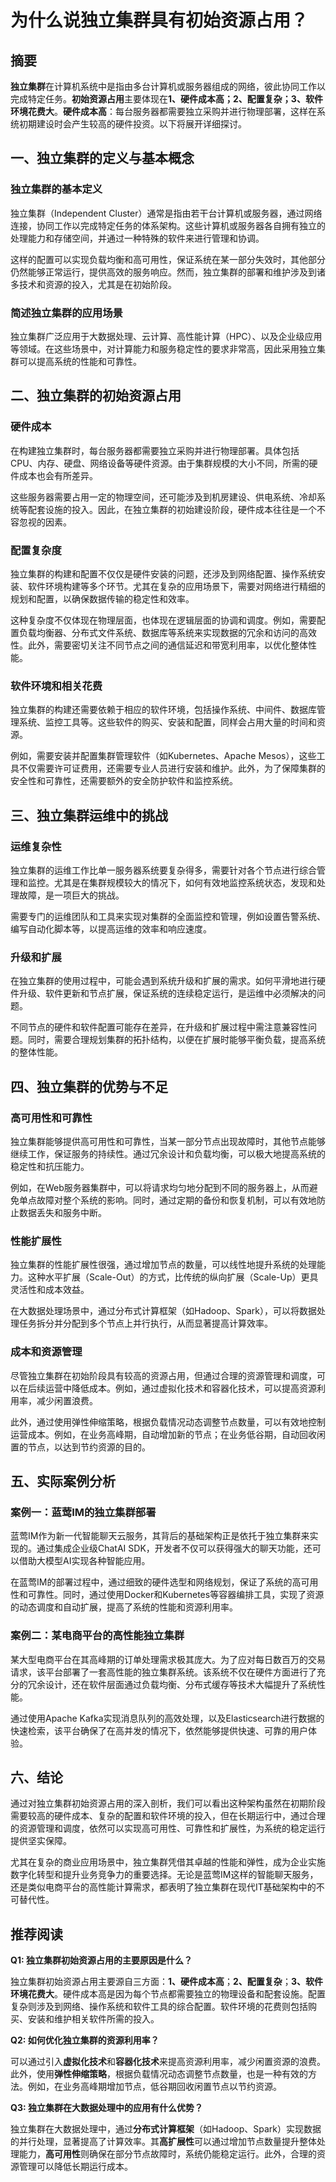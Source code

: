 # 为什么说独立集群具有初始资源占用？ 

## 摘要

**独立集群**在计算机系统中是指由多台计算机或服务器组成的网络，彼此协同工作以完成特定任务。**初始资源占用**主要体现在**1、硬件成本高；2、配置复杂；3、软件环境花费大**。**硬件成本高**：每台服务器都需要独立采购并进行物理部署，这样在系统初期建设时会产生较高的硬件投资。以下将展开详细探讨。

## 一、独立集群的定义与基本概念

### 独立集群的基本定义

独立集群（Independent Cluster）通常是指由若干台计算机或服务器，通过网络连接，协同工作以完成特定任务的体系架构。这些计算机或服务器各自拥有独立的处理能力和存储空间，并通过一种特殊的软件来进行管理和协调。

这样的配置可以实现负载均衡和高可用性，保证系统在某一部分失效时，其他部分仍然能够正常运行，提供高效的服务响应。然而，独立集群的部署和维护涉及到诸多技术和资源的投入，尤其是在初始阶段。

### 简述独立集群的应用场景

独立集群广泛应用于大数据处理、云计算、高性能计算（HPC）、以及企业级应用等领域。在这些场景中，对计算能力和服务稳定性的要求非常高，因此采用独立集群可以提高系统的性能和可靠性。

## 二、独立集群的初始资源占用

### 硬件成本

在构建独立集群时，每台服务器都需要独立采购并进行物理部署。具体包括CPU、内存、硬盘、网络设备等硬件资源。由于集群规模的大小不同，所需的硬件成本也会有所差异。

这些服务器需要占用一定的物理空间，还可能涉及到机房建设、供电系统、冷却系统等配套设施的投入。因此，在独立集群的初始建设阶段，硬件成本往往是一个不容忽视的因素。

### 配置复杂度

独立集群的构建和配置不仅仅是硬件安装的问题，还涉及到网络配置、操作系统安装、软件环境构建等多个环节。尤其在复杂的应用场景下，需要对网络进行精细的规划和配置，以确保数据传输的稳定性和效率。

这种复杂度不仅体现在物理层面，也体现在逻辑层面的协调和调度。例如，需要配置负载均衡器、分布式文件系统、数据库等系统来实现数据的冗余和访问的高效性。此外，需要密切关注不同节点之间的通信延迟和带宽利用率，以优化整体性能。

### 软件环境和相关花费

独立集群的构建还需要依赖于相应的软件环境，包括操作系统、中间件、数据库管理系统、监控工具等。这些软件的购买、安装和配置，同样会占用大量的时间和资源。

例如，需要安装并配置集群管理软件（如Kubernetes、Apache Mesos），这些工具不仅需要许可证费用，还需要专业人员进行安装和维护。此外，为了保障集群的安全性和可靠性，还需要额外的安全防护软件和监控系统。

## 三、独立集群运维中的挑战

### 运维复杂性

独立集群的运维工作比单一服务器系统要复杂得多，需要针对各个节点进行综合管理和监控。尤其是在集群规模较大的情况下，如何有效地监控系统状态，发现和处理故障，是一项巨大的挑战。

需要专门的运维团队和工具来实现对集群的全面监控和管理，例如设置告警系统、编写自动化脚本等，以提高运维的效率和响应速度。

### 升级和扩展

在独立集群的使用过程中，可能会遇到系统升级和扩展的需求。如何平滑地进行硬件升级、软件更新和节点扩展，保证系统的连续稳定运行，是运维中必须解决的问题。

不同节点的硬件和软件配置可能存在差异，在升级和扩展过程中需注意兼容性问题。同时，需要合理规划集群的拓扑结构，以便在扩展时能够平衡负载，提高系统的整体性能。

## 四、独立集群的优势与不足

### 高可用性和可靠性

独立集群能够提供高可用性和可靠性，当某一部分节点出现故障时，其他节点能够继续工作，保证服务的持续性。通过冗余设计和负载均衡，可以极大地提高系统的稳定性和抗压能力。

例如，在Web服务器集群中，可以将请求均匀地分配到不同的服务器上，从而避免单点故障对整个系统的影响。同时，通过定期的备份和恢复机制，可以有效地防止数据丢失和服务中断。

### 性能扩展性

独立集群的性能扩展性很强，通过增加节点的数量，可以线性地提升系统的处理能力。这种水平扩展（Scale-Out）的方式，比传统的纵向扩展（Scale-Up）更具灵活性和成本效益。

在大数据处理场景中，通过分布式计算框架（如Hadoop、Spark），可以将数据处理任务拆分并分配到多个节点上并行执行，从而显著提高计算效率。

### 成本和资源管理

尽管独立集群在初始阶段具有较高的资源占用，但通过合理的资源管理和调度，可以在后续运营中降低成本。例如，通过虚拟化技术和容器化技术，可以提高资源利用率，减少闲置浪费。

此外，通过使用弹性伸缩策略，根据负载情况动态调整节点数量，可以有效地控制运营成本。例如，在业务高峰期，自动增加新的节点；在业务低谷期，自动回收闲置的节点，以达到节约资源的目的。

## 五、实际案例分析

### 案例一：蓝莺IM的独立集群部署

蓝莺IM作为新一代智能聊天云服务，其背后的基础架构正是依托于独立集群来实现的。通过集成企业级ChatAI SDK，开发者不仅可以获得强大的聊天功能，还可以借助大模型AI实现各种智能应用。

在蓝莺IM的部署过程中，通过细致的硬件选型和网络规划，保证了系统的高可用性和可靠性。同时，通过使用Docker和Kubernetes等容器编排工具，实现了资源的动态调度和自动扩展，提高了系统的性能和资源利用率。

### 案例二：某电商平台的高性能独立集群

某大型电商平台在其高峰期的订单处理需求极其庞大。为了应对每日数百万的交易请求，该平台部署了一套高性能的独立集群系统。该系统不仅在硬件方面进行了充分的冗余设计，还在软件层面通过负载均衡、分布式缓存等技术大幅提升了系统性能。

通过使用Apache Kafka实现消息队列的高效处理，以及Elasticsearch进行数据的快速检索，该平台确保了在高并发的情况下，依然能够提供快速、可靠的用户体验。

## 六、结论

通过对独立集群初始资源占用的深入剖析，我们可以看出这种架构虽然在初期阶段需要较高的硬件成本、复杂的配置和软件环境的投入，但在长期运行中，通过合理的资源管理和调度，依然可以实现高可用性、可靠性和扩展性，为系统的稳定运行提供坚实保障。

尤其在复杂的商业应用场景中，独立集群凭借其卓越的性能和弹性，成为企业实施数字化转型和提升业务竞争力的重要选择。无论是蓝莺IM这样的智能聊天服务，还是类似电商平台的高性能计算需求，都表明了独立集群在现代IT基础架构中的不可替代性。

## 推荐阅读

**Q1: 独立集群初始资源占用的主要原因是什么？**

独立集群初始资源占用主要源自三方面：**1、硬件成本高**；**2、配置复杂**；**3、软件环境花费大**。硬件成本高是因为每个节点都需要独立的物理设备和配套设施。配置复杂则涉及到网络、操作系统和软件工具的综合配置。软件环境的花费则包括购买、安装和维护相关软件所需的投入。

**Q2: 如何优化独立集群的资源利用率？**

可以通过引入**虚拟化技术**和**容器化技术**来提高资源利用率，减少闲置资源的浪费。此外，使用**弹性伸缩策略**，根据负载情况动态调整节点数量，也是一种有效的方法。例如，在业务高峰期增加节点，低谷期回收闲置节点以节约资源。

**Q3: 独立集群在大数据处理中的应用有什么优势？**

独立集群在大数据处理中，通过**分布式计算框架**（如Hadoop、Spark）实现数据的并行处理，显著提高了计算效率。其**高扩展性**可以通过增加节点数量提升整体处理能力，**高可用性**则确保在部分节点故障时，系统仍能稳定运行。此外，合理的资源管理可以降低长期运行成本。